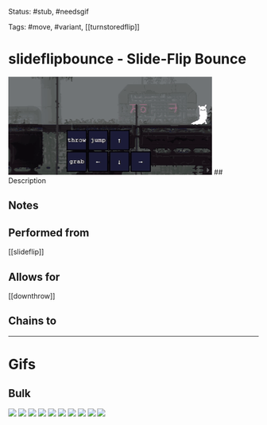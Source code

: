 Status: #stub, #needsgif 

Tags: #move, #variant, [[turnstoredflip]]

# slideflipbounce - Slide-Flip Bounce
<img src=https://raw.githubusercontent.com/LauraHannah44/Rain-World-Movement/main/Files/slideflipbounce_header.gif>
## Description


## Notes


## Performed from
[[slideflip]]

## Allows for
[[downthrow]]

## Chains to


___
# Gifs
## Bulk
<img src=https://raw.githubusercontent.com/LauraHannah44/Rain-World-Movement/main/Files/slideflipbounce_0.gif>
<img src=https://raw.githubusercontent.com/LauraHannah44/Rain-World-Movement/main/Files/slideflipbounce_1.gif>
<img src=https://raw.githubusercontent.com/LauraHannah44/Rain-World-Movement/main/Files/slideflipbounce_2.gif>
<img src=https://raw.githubusercontent.com/LauraHannah44/Rain-World-Movement/main/Files/slideflipbounce_3.gif>
<img src=https://raw.githubusercontent.com/LauraHannah44/Rain-World-Movement/main/Files/slideflipbounce_4.gif>
<img src=https://raw.githubusercontent.com/LauraHannah44/Rain-World-Movement/main/Files/slideflipbounce_5.gif>
<img src=https://raw.githubusercontent.com/LauraHannah44/Rain-World-Movement/main/Files/slideflipbounce_6.gif>
<img src=https://raw.githubusercontent.com/LauraHannah44/Rain-World-Movement/main/Files/slideflipbounce_7.gif>
<img src=https://raw.githubusercontent.com/LauraHannah44/Rain-World-Movement/main/Files/slideflipbounce_8.gif>
<img src=https://raw.githubusercontent.com/LauraHannah44/Rain-World-Movement/main/Files/slideflipbounce_9.gif>